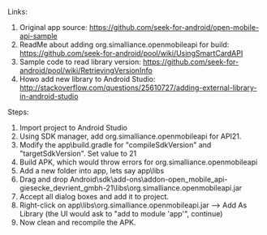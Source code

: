 Links: 
1. Original app source: https://github.com/seek-for-android/open-mobile-api-sample
2. ReadMe about adding org.simalliance.openmobileapi for build: https://github.com/seek-for-android/pool/wiki/UsingSmartCardAPI
3. Sample code to read library version: https://github.com/seek-for-android/pool/wiki/RetrievingVersionInfo
4. Howo add new library to Android Studio: http://stackoverflow.com/questions/25610727/adding-external-library-in-android-studio

Steps:
1. Import project to Android Studio
2. Using SDK manager, add org.simalliance.openmobileapi for API21.
3. Modify the app\build.gradle for "compileSdkVersion" and "targetSdkVersion". Set value to 21
4. Build APK, which would throw errors for org.simalliance.openmobileapi
5. Add a new folder into app, lets say app\libs
6. Drag and drop Android\sdk\add-ons\addon-open_mobile_api-giesecke_devrient_gmbh-21\libs\org.simalliance.openmobileapi.jar
7. Accept all dialog boxes and add it to project.
8. Right-click on app\libs\org.simalliance.openmobileapi.jar --> Add As Library (the UI would ask to "add to module 'app'", continue)
9. Now clean and recompile the APK.
